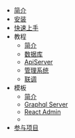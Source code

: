 <!-- docs/_sidebar.md -->

* [简介](README.md)
* [安装](setup-local.md)
* [快速上手](getting-started.md)
* 教程
  * [简介](tutorial.md)
  * [数据库](tutorial-db.md)
  * [ApiServer](tutorial-api.md)
  * [管理系统](tutorial-admin.md)
  * [联调](tutorial-integrated.md)
* 模板
  * [简介](templates.md)
  * [Graphql Server](templates-graphql-server.md)
  * [React Admin](templates-react-admin.md)
  * 
* [参与项目](contributing.md)